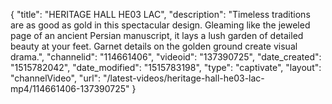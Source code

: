 {
    "title": "HERITAGE HALL HE03 LAC",
    "description": "Timeless traditions are as good as gold in this spectacular design. Gleaming like the jeweled page of an ancient Persian manuscript, it lays a lush garden of detailed beauty at your feet. Garnet details on the golden ground create visual drama.",
    "channelid": "114661406",
    "videoid": "137390725",
    "date_created": "1515782042",
    "date_modified": "1515783198",
    "type": "captivate",
    "layout": "channelVideo",
    "url": "\/latest-videos\/heritage-hall-he03-lac-mp4\/114661406-137390725"
}